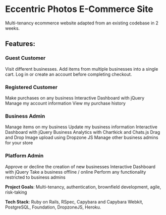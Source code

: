 # Eccentric Photos E-Commerce Site

Multi-tenancy ecommerce website adapted from an existing codebase in 2 weeks.

## Features:

### Guest Customer

Visit different businesses.
Add items from multiple businesses into a single cart.
Log in or create an account before completing checkout.


### Registered Customer

Make purchases on any business
Interactive Dashboard with jQuery
Manage my account information
View my purchase history


### Business Admin

Manage items on my business
Update my business information
Interactive Dashboard with jQuery
Business Analytics with Chartkick and Chats.js
Drag and Drop Image upload using Dropzone JS
Manage other business admins for your store


### Platform Admin

Approve or decline the creation of new businesses
Interactive Dashboard with jQuery
Take a business offline / online
Perform any functionality restricted to business admins


**Project Goals**: Multi-tenancy, authentication, brownfield development, agile, risk-taking

**Tech Stack**: Ruby on Rails, RSpec, Capybara and Capybara Webkit,  PostgreSQL, Foundation, DropzoneJS, Heroku.
